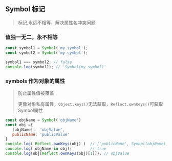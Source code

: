 ## Symbol 标记

> 标记,永远不相等，解决属性名冲突问题

### 值独一无二，永不相等

```javascript
const symbol1 = Symbol('my symbol');
const symbol2 = Symbol('my symbol');

symbol1 === symbol2; // false
console.log(symbol1); // 'Symbol(my symbol)'
```

### symbols 作为对象的属性

> 防止属性值被覆盖
>
> 更像对象私有属性，`Object.keys()`无法获取，`Reflect.ownKeys()`可获取Symbol属性

```javascript
const objName = Symbol('objName')
const obj ={
   [objName]:  'objValue',
   publicName: 'publicValue'
}
console.log( Reflect.ownKeys(obj) )  // ['publicName', Symbol(objName)]
console.log( objName in obj);        // true
console.log(obj[Reflect.ownKeys(obj)[1]]); // objValue
```

